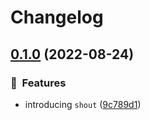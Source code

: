 # Changelog

## [0.1.0](https://github.com/ze-flo/nxrp-demo/compare/@zeflo/shout-v0.0.1...@zeflo/shout-v0.1.0) (2022-08-24)


### :rocket:  Features

* introducing `shout` ([9c789d1](https://github.com/ze-flo/nxrp-demo/commit/9c789d12595fa619d88e67ab13de59c582ac6813))
